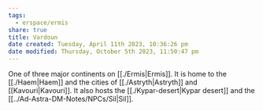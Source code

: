 ```yaml
---
tags:
  - erspace/ermis
share: true
title: Vardoun
date created: Tuesday, April 11th 2023, 10:36:26 pm
date modified: Thursday, October 5th 2023, 11:50:47 pm
---
```


One of three major continents on [[./Ermis|Ermis]]. It is home to the [[./Haem|Haem]] and the cities of [[./Astryth|Astryth]] and [[Kavouri|Kavouri]]. It also hosts the [[./Kypar-desert|Kypar desert]] and the [[../Ad-Astra-DM-Notes/NPCs/Sil|Sil]]. 
